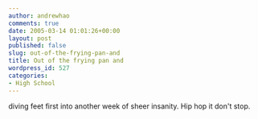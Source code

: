 ```yaml
---
author: andrewhao
comments: true
date: 2005-03-14 01:01:26+00:00
layout: post
published: false
slug: out-of-the-frying-pan-and
title: Out of the frying pan and
wordpress_id: 527
categories:
- High School
---
```


diving feet first into another week of sheer insanity. Hip hop it don't stop.
